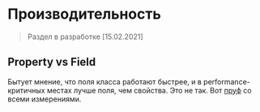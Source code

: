 # Производительность


> Раздел в разработке [15.02.2021]

## Property vs Field

Бытует мнение, что поля класса работают быстрее, и в performance-критичных местах лучше поля, чем свойства.
Это не так. Вот [пруф](https://till.red/b/1/) со всеми измерениями. 